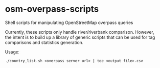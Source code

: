 # osm-overpass-scripts
Shell scripts for manipulating OpenStreetMap overpass queries

Currently, these scripts only handle river/riverbank comparison.  However, the intent is to build up a library of generic scripts that can be used for tag comparisons and statistics generation.

Usage:

	./country_list.sh <overpass server url> | tee <output file>.csv
